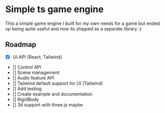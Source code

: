 # Simple ts game engine

This a simple game engine I built for my own needs for a game but ended up being quite useful and now its shipped as a separate library :)

## Roadmap

-   [x] UI API (React, Tailwind)
-   [] Control API
-   [] Scene management
-   [] Audio feature API
-   [] Tailwind default support for UI (Tailwind)
-   [] Add testing
-   [] Create example and documentation
-   [] RigidBody
-   [] 3d support with three.js maybe
